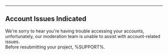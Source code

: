 ---

## Account Issues Indicated  
We're sorry to hear you're having trouble accessing your accounts, unfortunately, our moderation team is unable to assist with account-related issues.  
Before resubmitting your project, %SUPPORT%.  
